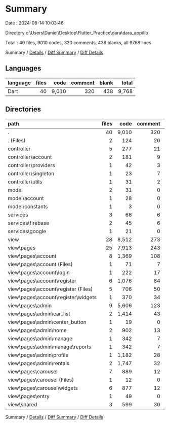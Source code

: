 # Summary

Date : 2024-08-14 10:03:46

Directory c:\\Users\\Daniel\\Desktop\\Flutter_Practice\\dara\\dara_app\\lib

Total : 40 files,  9010 codes, 320 comments, 438 blanks, all 9768 lines

Summary / [Details](details.md) / [Diff Summary](diff.md) / [Diff Details](diff-details.md)

## Languages
| language | files | code | comment | blank | total |
| :--- | ---: | ---: | ---: | ---: | ---: |
| Dart | 40 | 9,010 | 320 | 438 | 9,768 |

## Directories
| path | files | code | comment | blank | total |
| :--- | ---: | ---: | ---: | ---: | ---: |
| . | 40 | 9,010 | 320 | 438 | 9,768 |
| . (Files) | 2 | 124 | 20 | 17 | 161 |
| controller | 5 | 277 | 21 | 36 | 334 |
| controller\\account | 2 | 181 | 9 | 14 | 204 |
| controller\\providers | 1 | 42 | 3 | 6 | 51 |
| controller\\singleton | 1 | 23 | 7 | 11 | 41 |
| controller\\utils | 1 | 31 | 2 | 5 | 38 |
| model | 2 | 31 | 0 | 2 | 33 |
| model\\account | 1 | 28 | 0 | 2 | 30 |
| model\\constants | 1 | 3 | 0 | 0 | 3 |
| services | 3 | 66 | 6 | 13 | 85 |
| services\\firebase | 2 | 45 | 6 | 8 | 59 |
| services\\google | 1 | 21 | 0 | 5 | 26 |
| view | 28 | 8,512 | 273 | 370 | 9,155 |
| view\\pages | 25 | 7,913 | 243 | 315 | 8,471 |
| view\\pages\\account | 8 | 1,369 | 108 | 121 | 1,598 |
| view\\pages\\account (Files) | 1 | 71 | 7 | 8 | 86 |
| view\\pages\\account\\login | 1 | 222 | 17 | 18 | 257 |
| view\\pages\\account\\register | 6 | 1,076 | 84 | 95 | 1,255 |
| view\\pages\\account\\register (Files) | 5 | 706 | 50 | 59 | 815 |
| view\\pages\\account\\register\\widgets | 1 | 370 | 34 | 36 | 440 |
| view\\pages\\admin | 9 | 5,606 | 123 | 151 | 5,880 |
| view\\pages\\admin\\car_list | 2 | 1,414 | 43 | 42 | 1,499 |
| view\\pages\\admin\\center_button | 1 | 19 | 0 | 3 | 22 |
| view\\pages\\admin\\home | 2 | 902 | 13 | 21 | 936 |
| view\\pages\\admin\\manage | 1 | 342 | 7 | 10 | 359 |
| view\\pages\\admin\\manage\\reports | 1 | 342 | 7 | 10 | 359 |
| view\\pages\\admin\\profile | 1 | 1,182 | 28 | 25 | 1,235 |
| view\\pages\\admin\\rentals | 2 | 1,747 | 32 | 50 | 1,829 |
| view\\pages\\carousel | 7 | 889 | 12 | 33 | 934 |
| view\\pages\\carousel (Files) | 1 | 12 | 0 | 3 | 15 |
| view\\pages\\carousel\\widgets | 6 | 877 | 12 | 30 | 919 |
| view\\pages\\entry | 1 | 49 | 0 | 10 | 59 |
| view\\shared | 3 | 599 | 30 | 55 | 684 |

Summary / [Details](details.md) / [Diff Summary](diff.md) / [Diff Details](diff-details.md)